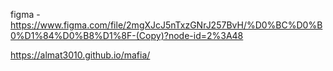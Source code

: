 figma - https://www.figma.com/file/2mgXJcJ5nTxzGNrJ257BvH/%D0%BC%D0%B0%D1%84%D0%B8%D1%8F-(Copy)?node-id=2%3A48

https://almat3010.github.io/mafia/